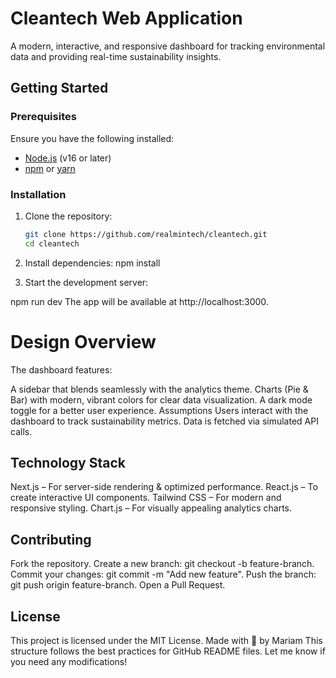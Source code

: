 # Cleantech Web Application 

A modern, interactive, and responsive dashboard for tracking environmental data and providing real-time sustainability insights.

## Getting Started

### Prerequisites

Ensure you have the following installed:

- [Node.js](https://nodejs.org/) (v16 or later)
- [npm](https://www.npmjs.com/) or [yarn](https://yarnpkg.com/)

### Installation

1. Clone the repository:

   ```bash
   git clone https://github.com/realmintech/cleantech.git
   cd cleantech

   ```

2. Install dependencies:
   npm install
3. Start the development server:

npm run dev
The app will be available at http://localhost:3000.
# Design Overview
The dashboard features:

A sidebar that blends seamlessly with the analytics theme.
Charts (Pie & Bar) with modern, vibrant colors for clear data visualization.
A dark mode toggle for a better user experience.
Assumptions
Users interact with the dashboard to track sustainability metrics.
Data is fetched via simulated API calls.
## Technology Stack
Next.js – For server-side rendering & optimized performance.
React.js – To create interactive UI components.
Tailwind CSS – For modern and responsive styling.
Chart.js – For visually appealing analytics charts.
## Contributing
Fork the repository.
Create a new branch: git checkout -b feature-branch.
Commit your changes: git commit -m "Add new feature".
Push the branch: git push origin feature-branch.
Open a Pull Request.
## License
This project is licensed under the MIT License.
Made with 💚 by Mariam
This structure follows the best practices for GitHub README files. Let me know if you need any modifications!
